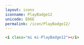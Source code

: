 ```yaml
---
layout: icons
iconname: PlayBadge12
unicode: ED6E
permalink: /icon/PlayBadge12/
---
```


``` html
<i class="mi mi-PlayBadge12"></i>
```
